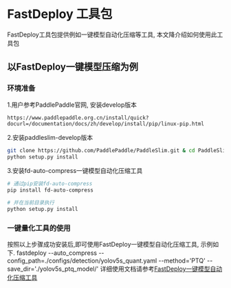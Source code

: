 # FastDeploy 工具包
FastDeploy工具包提供例如一键模型自动化压缩等工具, 本文降介绍如何使用此工具包

## 以FastDeploy一键模型压缩为例

### 环境准备
1.用户参考PaddlePaddle官网, 安装develop版本
```
https://www.paddlepaddle.org.cn/install/quick?docurl=/documentation/docs/zh/develop/install/pip/linux-pip.html
```

2.安装paddleslim-develop版本
```bash
git clone https://github.com/PaddlePaddle/PaddleSlim.git & cd PaddleSlim
python setup.py install
```

3.安装fd-auto-compress一键模型自动化压缩工具
```bash
# 通过pip安装fd-auto-compress
pip install fd-auto-compress

# 并在当前目录执行
python setup.py install
```
### 一键量化工具的使用
按照以上步骤成功安装后,即可使用FastDeploy一键模型自动化压缩工具, 示例如下.
fastdeploy --auto_compress --config_path=./configs/detection/yolov5s_quant.yaml --method='PTQ' --save_dir='./yolov5s_ptq_model/'
详细使用文档请参考[FastDeploy一键模型自动化压缩工具](./auto_compression/README.md)
